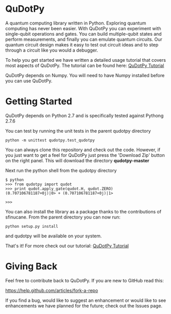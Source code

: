 QuDotPy
=======

A quantum computing library written in Python. Exploring quantum computing has never been easier. With QuDotPy you can 
experiment with single-qubit operations and gates. You can build multiple-qubit states and perform measurements, and finally you can emulate quantum circuits. Our quantum circuit design makes it easy to test out circuit ideas and to step through a circuit like you would a debugger.

To help you get started we have written a detailed usage tutorial that covers most aspects of QuDotPy. The tutorial can be found here: <a href="http://www.sakkaris.com/tutorials/qudotpy.html" target="_blank">QuDotPy Tutorial</a>

QuDotPy depends on Numpy. You will need to have Numpy installed before you can use QuDotPy. 


Getting Started
===============

QuDotPy depends on Python 2.7 and is specifically tested against Pythong 2.7.6

You can test by running the unit tests in the parent qudotpy directory
```
python -m unittest qudotpy.test_qudotpy
```


You can always clone this repository and check out the code. However, if you just want to get a feel for QuDotPy just press the 'Download Zip' button on the right panel. This will download the directory **qudotpy-master**

Next run the python shell from the qudotpy directory

```
$ python
>>> from qudotpy import qudot
>>> print qudot.apply_gate(qudot.H, qudot.ZERO)
(0.707106781187+0j)|0> + (0.707106781187+0j)|1>

>>> 

```

You can also install the library as a package thanks to the contributions of sfinucane. From the parent directory
you can now run:
```
python setup.py install
```
and qudotpy will be available on your system.

That's it! For more check out our tutorial: <a href="http://www.sakkaris.com/tutorials/qudotpy.html" target="_blank">QuDotPy Tutorial</a>

Giving Back
===========

Feel free to contribute back to QuDotPy. If you are new to GitHub read this: 

https://help.github.com/articles/fork-a-repo

If you find a bug, would like to suggest an enhancement or would like to see enhancements we have planned for the future; check out the Issues page.
